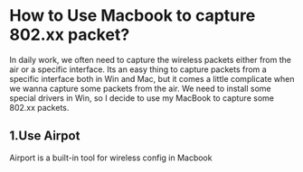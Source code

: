 # How to Use Macbook to capture 802.xx packet?

In daily work,  we often need to capture the wireless packets either from the air or a specific interface. Its an easy thing to capture packets from a specific interface both in Win and Mac, but it comes a little complicate when we wanna capture some packets from the air. We need to install some special drivers in Win, so I decide to use my MacBook to capture some 802.xx packets.

## 1.Use Airpot 

Airport is a built-in tool for wireless config in Macbook

